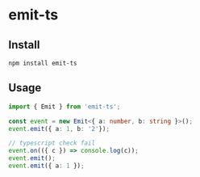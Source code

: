 emit-ts
=======

## Install

```shell
npm install emit-ts
```

## Usage

```typescript
import { Emit } from 'emit-ts';

const event = new Emit<{ a: number, b: string }>();
event.emit({ a: 1, b: '2'});

// typescript check fail
event.on(({ c }) => console.log(c));
event.emit();
event.emit({ a: 1 });
```
